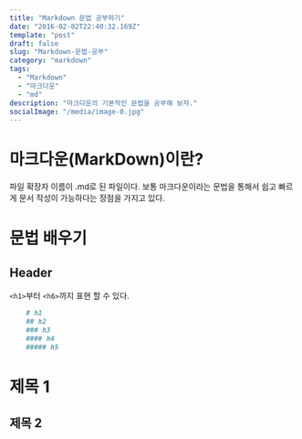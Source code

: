 ```yaml
---
title: "Markdown 문법 공부하기"
date: "2016-02-02T22:40:32.169Z"
template: "post"
draft: false
slug: "Markdown-문법-공부"
category: "markdown"
tags:
  - "Markdown"
  - "마크다운"
  - "md"
description: "마크다운의 기본적인 문법을 공부해 보자."
socialImage: "/media/image-0.jpg"
---
```


# 마크다운(MarkDown)이란?
파일 확장자 이름이 .md로 된 파일이다.
보통 마크다운이라는 문법을 통해서 쉽고 빠르게 문서 작성이 가능하다는 장점을 가지고 있다.

# 문법 배우기
## Header
```<h1>```부터 ```<h6>```까지 표현 할 수 있다.
``` markdown
	# h1
	## h2
	### h3
	#### h4
	##### h5
```


제목 1
======

제목 2
------





